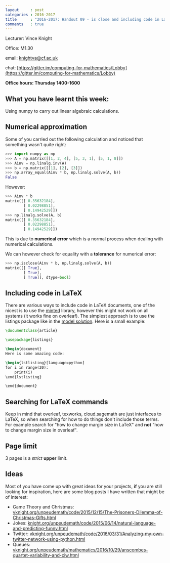 ```yaml
---
layout     : post
categories : 2016-2017
title      : "2016-2017: Handout 09 - is close and including code in LaTeX."
comments   : true
---
```


Lecturer: Vince Knight

Office: M1.30

email: knightva@cf.ac.uk

chat: [https://gitter.im/computing-for-mathematics/Lobby](https://gitter.im/computing-for-mathematics/Lobby)

**Office hours: Thursday 1400-1600**

## What you have learnt this week:

Using numpy to carry out linear algebraic calculations.

## Numerical approximation

Some of you carried out the following calculation and noticed that something
wasn't quite right:

```python
>>> import numpy as np
>>> A = np.matrix([[1, 2, 4], [5, 3, 1], [5, 1, 8]])
>>> Ainv = np.linalg.inv(A)
>>> b = np.matrix([[1], [2], [3]])
>>> np.array_equal(Ainv * b, np.linalg.solve(A, b))
False

```

However:

```python
>>> Ainv * b
matrix([[ 0.35632184],
        [ 0.02298851],
        [ 0.14942529]])
>>> np.linalg.solve(A, b)
matrix([[ 0.35632184],
        [ 0.02298851],
        [ 0.14942529]])

```

This is due to **numerical error** which is a normal process when dealing with
numerical calculations.

We can however check for equality with a **tolerance** for numerical error:

```python
>>> np.isclose(Ainv * b, np.linalg.solve(A, b))
matrix([[ True],
        [ True],
        [ True]], dtype=bool)

```

## Including code in LaTeX

There are various ways to include code in LaTeX documents, one of the nicest is
to use the
[minted](https://www.sharelatex.com/learn/Code_Highlighting_with_minted)
library, however this might not work on all systems (it works fine on overleaf).
The simplest approach is to use the listings package like in the [model
solution](http://goo.gl/ly8fdG). Here is a small example:

```latex
\documentclass{article}

\usepackage{listings}

\begin{document}
Here is some amazing code:

\begin{lstlisting}[language=python]
for i in range(20):
    print(i)
\end{lstlisting}

\end{document}
```

## Searching for LaTeX commands

Keep in mind that overleaf, texworks, cloud.sagemath are just interfaces to
LaTeX, so when searching for how to do things don't include those terms. For
example search for "how to change margin size in LaTeX" and **not** "how to
change margin size in overleaf".

## Page limit

3 pages is a *strict* **upper** limit.

## Ideas

Most of you have come up with great ideas for your projects, **if** you are
still looking for inspiration, here are some blog posts I have written that
might be of interest:

- Game Theory and Christmas: [vknight.org/unpeudemath/code/2015/12/15/The-Prisoners-Dilemma-of-Christmas-Gifts.html](http://vknight.org/unpeudemath/code/2015/12/15/The-Prisoners-Dilemma-of-Christmas-Gifts.html)
- Jokes: [knight.org/unpeudemath/code/2015/06/14/natural-language-and-predicting-funny.html](http://vknight.org/unpeudemath/code/2015/06/14/natural-language-and-predicting-funny.html)
- Twitter: [vknight.org/unpeudemath/code/2016/03/31/Analyzing-my-own-twitter-network-using-python.html](http://vknight.org/unpeudemath/code/2016/03/31/Analyzing-my-own-twitter-network-using-python.html)
- Queues: [vknight.org/unpeudemath/mathematics/2016/10/29/anscombes-quartet-variability-and-ciw.html](http://vknight.org/unpeudemath/mathematics/2016/10/29/anscombes-quartet-variability-and-ciw.html)

